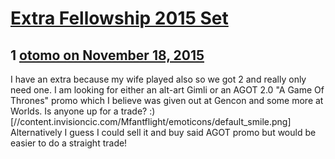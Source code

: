 # [Extra Fellowship 2015 Set](https://community.fantasyflightgames.com/topic/193848-extra-fellowship-2015-set/)

## 1 [otomo on November 18, 2015](https://community.fantasyflightgames.com/topic/193848-extra-fellowship-2015-set/?do=findComment&comment=1897936)

I have an extra because my wife played also so we got 2 and really only need one. I am looking for either an alt-art Gimli or an AGOT 2.0 "A Game Of Thrones" promo which I believe was given out at Gencon and some more at Worlds. Is anyone up for a trade? :) [//content.invisioncic.com/Mfantflight/emoticons/default_smile.png] Alternatively I guess I could sell it and buy said AGOT promo but would be easier to do a straight trade! 

